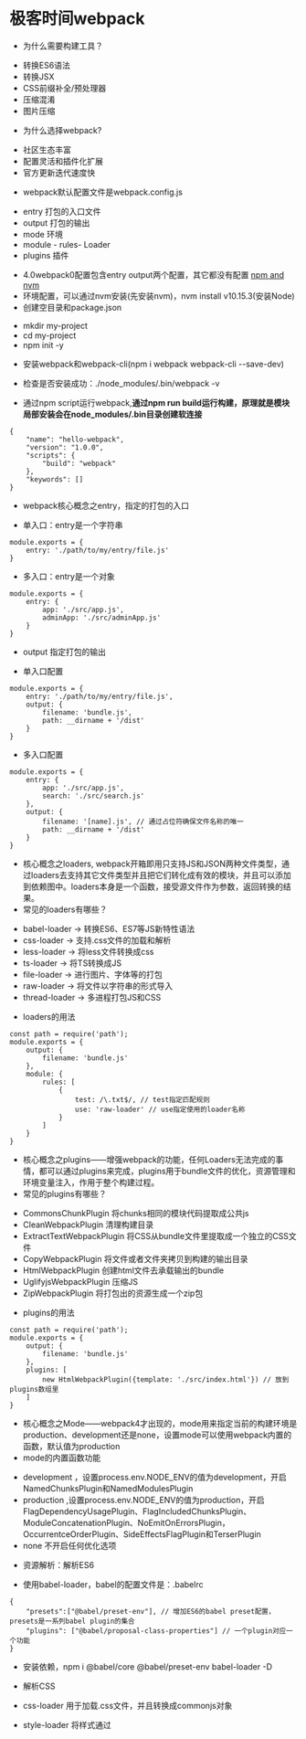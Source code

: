 # 极客时间webpack
* 为什么需要构建工具？
- 转换ES6语法
- 转换JSX
- CSS前缀补全/预处理器
- 压缩混淆
- 图片压缩

* 为什么选择webpack?
- 社区生态丰富
- 配置灵活和插件化扩展
- 官方更新迭代速度快

* webpack默认配置文件是webpack.config.js
- entry 打包的入口文件
- output 打包的输出
- mode 环境
- module - rules- Loader
- plugins 插件

* 4.0webpack0配置包含entry output两个配置，其它都没有配置
[npm and nvm](https://www.jianshu.com/p/401b02f4fb30 "npm and nvm")
* 环境配置，可以通过nvm安装(先安装nvm)，nvm install v10.15.3(安装Node)
* 创建空目录和package.json
- mkdir my-project
- cd my-project
- npm init -y
* 安装webpack和webpack-cli(npm i webpack webpack-cli --save-dev)
* 检查是否安装成功：./node_modules/.bin/webpack -v

* 通过npm script运行webpack,**通过npm run build运行构建，原理就是模块局部安装会在node_modules/.bin目录创建软连接**
```
{
    "name": "hello-webpack",
    "version": "1.0.0",
    "scripts": {
        "build": "webpack"
    },
    "keywords": []
}
```

* webpack核心概念之entry，指定的打包的入口
- 单入口：entry是一个字符串
```
module.exports = {
    entry: './path/to/my/entry/file.js'
}
```
- 多入口：entry是一个对象
```
module.exports = {
    entry: {
        app: './src/app.js',
        adminApp: './src/adminApp.js'
    }
}
```

* output 指定打包的输出
- 单入口配置
```
module.exports = {
    entry: './path/to/my/entry/file.js',
    output: {
        filename: 'bundle.js',
        path: __dirname + '/dist'
    }
}
```
- 多入口配置
```
module.exports = {
    entry: {
        app: './src/app.js',
        search: './src/search.js'
    },
    output: {
        filename: '[name].js', // 通过占位符确保文件名称的唯一
        path: __dirname + '/dist'
    }
}
```

* 核心概念之loaders, webpack开箱即用只支持JS和JSON两种文件类型，通过loaders去支持其它文件类型并且把它们转化成有效的模块，并且可以添加到依赖图中。loaders本身是一个函数，接受源文件作为参数，返回转换的结果。
* 常见的loaders有哪些？
- babel-loader -> 转换ES6、ES7等JS新特性语法
- css-loader -> 支持.css文件的加载和解析
- less-loader -> 将less文件转换成css
- ts-loader -> 将TS转换成JS
- file-loader -> 进行图片、字体等的打包
- raw-loader -> 将文件以字符串的形式导入
- thread-loader -> 多进程打包JS和CSS

* loaders的用法
```
const path = require('path');
module.exports = {
    output: {
        filename: 'bundle.js'
    },
    module: {
        rules: [
            {
                test: /\.txt$/, // test指定匹配规则
                use: 'raw-loader' // use指定使用的loader名称
            }
        ]
    }
}
```
* 核心概念之plugins——增强webpack的功能，任何Loaders无法完成的事情，都可以通过plugins来完成，plugins用于bundle文件的优化，资源管理和环境变量注入，作用于整个构建过程。
* 常见的plugins有哪些？
- CommonsChunkPlugin 将chunks相同的模块代码提取成公共js
- CleanWebpackPlugin 清理构建目录
- ExtractTextWebpackPlugin 将CSS从bundle文件里提取成一个独立的CSS文件
- CopyWebpackPlugin 将文件或者文件夹拷贝到构建的输出目录
- HtmlWebpackPlugin 创建html文件去承载输出的bundle
- UglifyjsWebpackPlugin 压缩JS
- ZipWebpackPlugin 将打包出的资源生成一个zip包

* plugins的用法
```
const path = require('path');
module.exports = {
    output: {
        filename: 'bundle.js'
    },
    plugins: [
        new HtmlWebpackPlugin({template: './src/index.html'}) // 放到plugins数组里
    ]
}
```

* 核心概念之Mode——webpack4才出现的，mode用来指定当前的构建环境是production、development还是none，设置mode可以使用webpack内置的函数，默认值为production
* mode的内置函数功能
- development ，设置process.env.NODE_ENV的值为development，开启NamedChunksPlugin和NamedModulesPlugin
- production ,设置process.env.NODE_ENV的值为production，开启FlagDependencyUsagePlugin、FlagIncludedChunksPlugin、ModuleConcatenationPlugin、NoEmitOnErrorsPlugin，OccurrentceOrderPlugin、SideEffectsFlagPlugin和TerserPlugin
- none 不开启任何优化选项

* 资源解析：解析ES6
- 使用babel-loader，babel的配置文件是：.babelrc
```
{
    "presets":["@babel/preset-env"], // 增加ES6的babel preset配置，presets是一系列babel plugin的集合
    "plugins": ["@babel/proposal-class-properties"] // 一个plugin对应一个功能
}
```
* 安装依赖，npm i @babel/core @babel/preset-env babel-loader -D

* 解析CSS
* css-loader 用于加载.css文件，并且转换成commonjs对象
* style-loader 将样式通过<style>标签插入到head中
* less-loader 将less转换成css
* **注意：webpack里面loader是链式调用，是从右往左执行的，如下要解析less文件的loader配置**
```
module.exports = {
    entry: './src/index.js',
    output: {
        filename: 'bundle.js',
        path: path.join(__dirname, 'dist')
    },
    module: {
        rules: [
            {
                test: /\.less$/,
                use: [
                    'style-loader',
                    'css-loader',
                    'less-loader'
                ]
            }
        ]
    }
}
```

* 资源解析：解析图片
* file-loader 用于处理文件(图片、字体)
* url-loader 也可以处理图片和字体，可以设置较小资源自动base64(注：base64需要设置阈值，base64可以减少http请求，但是会是css文件体积变大，需要在两者之间做个权衡)
**注意：解析图片时候，使用上面两个loader，需要配置options(name、publicPath)，图片才能正常显示**

* webpack中的文件监听(文件监听是在发现源码发生变化时，自动重新构建出新的输出文件)
* webpack开启监听模式，有两种方式：
- 启动webpack命令时，带上--watch参数(唯一缺陷：每次需要手动刷新浏览器)
```
// package.json里面配置
{
    "name": "hello-webpack",
    "version": "1.0.0",
    "scripts": {
        "build": "webpack",
        "watch": "webpack --watch" // 在terminal里执行npm run watch
    }
}
```
- 在配置webpack.config.js中设置watch:true
```
module.exports = {
    watch: true, // 默认false，也就是不开启
    watchOptions: { // 只有开启监听模式，watchOptions才有意义
        ignore: '/node_modules' // 不监听node_modules
    }
}
```

* 文件监听的原理分析：轮询判断文件的最后编辑时间是否变化，某个文件发生了变化，并不会立刻告诉监听者，而是先缓存起来，等aggregateTimeout

* webpack中的热更新及原理分析(webpack-dev-server)，只有开发环境需要热更新。
- WDS 不刷新浏览器
- **WDS 不输出文件，而是把打包好的文件放在内存中**
- **需要配合使用HotModuleReplacementPlugin插件**
1. package.json里面配置
```
{
    "dev": "webpack-dev-server --open" // '--open'是在每次构建完成之后开启一个浏览器
}
```
2. webpack.dev.js里配置
```
const webpack = require('webpack');
module.exports = {
    plugins: [
        new webpack.HotModuleReplacementPlugin()
    ],
    devServer: {
        contenBase: '/dist',
        hot: true
    }
}
```

* 热更新：使用webpack-dev-middleware
- WDM将webpack输出的文件传输给服务器，适用于灵活的定制场景

* 热更新的原理分析

* 什么是文件指纹？打包后输出的文件的后缀
* 常见的文件指纹和文件指纹如何生成的？
- Hash: 和整个项目的构建相关，只要项目文件有修改，整个项目构建的hash值就会更改。
- Chunkhash: 和webpack打包的chunk有关，不同的entry会生成不同的chunkhash值。
- Contenthash: 根据文件内容来定义hash, 文件内容不变，则contenthash不变。（通常用于CSS文件）

1. JS的文件指纹设置，设置output的filename，使用[chunkhash]
```
module.exports = {
    entry: {
        app: './src/app.js',
        search: './src/search.js'
    },
    output: {
        filename: '[name]_[chunkhash:8].js',
        path: __dirname + '/dist'
    }
}
```
2. css的文件指纹设置，设置MiniCssExtractPlugin的filename, 使用[contenthash]
```
module.exports = {
    entry: {
        app: './src/app.js',
        search: './src/search.js'
    },
    output: {
        filename: '[name][chunkhash:8].js',
        path: __dirname + '/dist'
    },
    modules: {
        rules: [
            {
                test: /\.css$/,
                use: [
                    // 'style-loader', // 作用是把样式传入到head里面，而MiniCssExtractPlugin作用是把css抽取成一个独立的文件，所以两者的作用是互斥的，用了MiniCssExtractPlugin，就不能使用style-loader了
                    'css-loader'
                ]
            }
        ]
    },
    plugins: [
        new MiniCssExtractPlugin({
            filename: `[name][contenthash:8].css`
        })
    ]
};
```
3. 图片的文件指纹设置，设置file-loader的name, 使用[hash]。以下是占位符名称和对应的含义
- [ext] ------ 资源后缀名
- [name] ------ 文件名称
- [path] ------ 文件的相对路径
- [folder] ------ 文件所在的文件夹
- [contenthash] ------ 文件的内容hash，默认是md5生成
- [hash] ------ 文件内容的Hash, 默认是md5生成
- [emoji] ------ 一个随机的指代文件内容的emoj
```
module.exports = {
    entry: './src/index.js',
    output: {
        filename: 'bundle.js',
        path: path.resolve(__dirname, 'dist')
    },
    module: {
        rules: [
            {
                test: /\.(.png|svg|jpg|gif)$/,
                use: [{
                    loader: 'file-loader',
                    options: {
                        name: 'img/[name][hash:8].[ext]'
                    }
                }]
            }
        ]
    }
};
```

* HTML、CSS和JavaScript代码压缩
- JS文件的压缩，webpack内置了uglifyjs-webpack-plugin(mode设置为production,默认打包的文件js就是压缩过的)，如果需要额外的配置，可以单独安装uglifyjs-webpack-plugin
- CSS文件的压缩，使用optimize-css-assets-webpack-plugin，同时使用cssnano
```
module.exports = {
    entry: './src/app.js',
    output: {
        filename: '[name][chunkhash:8].js',
        path: __dirname + '/dist'
    },
    plugins: [
        new OptimizeCSSAssetsPlugin({
            assetNameRegExp: /\.css$/g,
            cssProcessor: require('cssnano')
        })
    ]
}
```
- html文件的压缩，需改html-webpack-plugin，设置压缩参数
```
module.exports = {
    plugins: [
        new HtmlWebpackPlugin({
            template: path.join(__dirname, 'src/search.html'), // 模板所在位置
            filename: 'search.html', // 打包输出的html文件
            chunks: ['search'], // 指定生产的Html要使用哪些chunk
            inject: true, // 打包输出的js、css的chunk自动注入html
            minify: {
                html5: true,
                collapseWhitespace: true,
                preserveLineBreaks: false,
                minifyCSS: true,
                minifyJS: true,
                removeComments: false
            }
        })
    ]
}
```

**第三章 webpack进阶用法**
* 自动清理构建目录产物，避免构建前每次都需要手动删除dist，使用clean-webpack-plugin, 默认会删除output指定的输出目录
```
module.exports = {
    entry: './src/index.js',
    output: {
        filename: '[name][chunkhash:8].js',
        path: __dirname + '/dist'
    },
    plugins: [
        new CleanWebpackPlugin()
    ]
}
```

* CSS3的属性为什么需要前缀？因为浏览器标准没有统一，市场上有四种浏览器内核，同样的样式，不同的浏览器渲染出来会有差异，考虑到兼容性问题，需要添加前缀(PostCSS插件和autoprefixer自动补齐css3前缀， Can I Use?上可以查询)
* （css前置处理器是打包前进行处理，后置处理器是打包后进行处理）
```
module.exports = {
    module: {
        rules: [
            {
                test: /\.less$/,
                use: [
                    'style-loader',
                    'css-loader',
                    'less-loader',
                    {
                        loader: 'postcss-loader',
                        options: {
                            plugins: () => [
                                require('autoprefixer')({
                                    // ['兼容最近两个浏览器版本', '版本使用的人数比例', 'IOS 7以上的版本']
                                    browers: ["last 2 version", ">1%", "IOS 7"]
                                })
                            ]
                        }
                    }
                ]
            }
        ]
    }
}
```
[postcss-loader配合autoprefixer解决CSS3兼容问题](https://www.cnblogs.com/hellowoeld/p/10571792.html "postcss-loader配合autoprefixer解决CSS3兼容问题")

* 第24小节移动端CSS px自动转换成rem(参考：[webpack之css自动转rem](https://blog.csdn.net/scorpio_h/article/details/92754859 "webpack之css自动转rem"))
* W3C对rem的定义：font-size of the root element
* rem和px的对比：rem是相对单位；px是绝对单位

1. **使用px2rem-loader**
2. 页面渲染时计算根元素的font-size值，可以使用**手淘的lib-flexible库**([手淘lib-flexible](https://github.com/amfe/lib-flexible) "手淘lib-flexible")
```
module.exports = {
    module: {
        rules: [
            {
                test: /\.less$/,
                use: [
                    'style-loader',
                    'css-loader',
                    'less-loader',
                    {
                        loader: 'px2rem-loader',
                        options: {
                            remUnit: 75,
                            remPrecision: 8
                        }
                    }
                ]
            }
        ]
    }
}
```

26. 多页面应用打包通用方案。
* 每个页面对应一个entry, 一个html-webpack-plugin，缺点：每次新增或删除页面需要改webpack配置
```
module.exports = {
    entry: {
        index: './src/index.js',
        search: './src/search.js'
    }
}
```
* 多页面打包通用方案，动态获取entry和设置html-webpack-plugin数量，利用glob.sync
* entry: glob.sync(path.join(__dirname, './src/*/index.js'))
```
module.exports = {
    entry: {
        index: './src/index/index.js',
        search: './src/search/index.js'
    }
}
```

